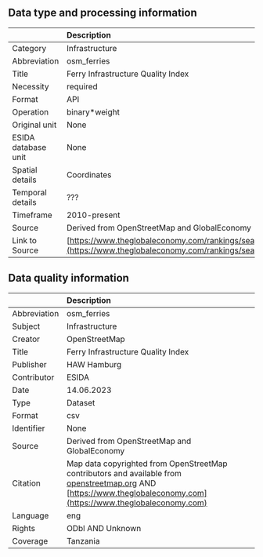 ## Data type and processing information 

|                     | Description                                                                                                                |
|:--------------------|:---------------------------------------------------------------------------------------------------------------------------|
| Category            | Infrastructure                                                                                                             |
| Abbreviation        | osm_ferries                                                                                                                |
| Title               | Ferry Infrastructure Quality Index                                                                                         |
| Necessity           | required                                                                                                                   |
| Format              | API                                                                                                                        |
| Operation           | binary*weight                                                                                                              |
| Original unit       | None                                                                                                                       |
| ESIDA database unit | None                                                                                                                       |
| Spatial details     | Coordinates                                                                                                                |
| Temporal details    | ???                                                                                                                        |
| Timeframe           | 2010-present                                                                                                               |
| Source              | Derived from OpenStreetMap and GlobalEconomy                                                                               |
| Link to Source      | [https://www.theglobaleconomy.com/rankings/seaports_quality/](https://www.theglobaleconomy.com/rankings/seaports_quality/) |

## Data quality information 

|              | Description                                                                                                                                                                             |
|:-------------|:----------------------------------------------------------------------------------------------------------------------------------------------------------------------------------------|
| Abbreviation | osm_ferries                                                                                                                                                                             |
| Subject      | Infrastructure                                                                                                                                                                          |
| Creator      | OpenStreetMap                                                                                                                                                                           |
| Title        | Ferry Infrastructure Quality Index                                                                                                                                                      |
| Publisher    | HAW Hamburg                                                                                                                                                                             |
| Contributor  | ESIDA                                                                                                                                                                                   |
| Date         | 14.06.2023                                                                                                                                                                              |
| Type         | Dataset                                                                                                                                                                                 |
| Format       | csv                                                                                                                                                                                     |
| Identifier   | None                                                                                                                                                                                    |
| Source       | Derived from OpenStreetMap and GlobalEconomy                                                                                                                                            |
| Citation     | Map data copyrighted from OpenStreetMap contributors and available from [openstreetmap.org](openstreetmap.org) AND [https://www.theglobaleconomy.com](https://www.theglobaleconomy.com) |
| Language     | eng                                                                                                                                                                                     |
| Rights       | ODbl AND Unknown                                                                                                                                                                        |
| Coverage     | Tanzania                                                                                                                                                                                |